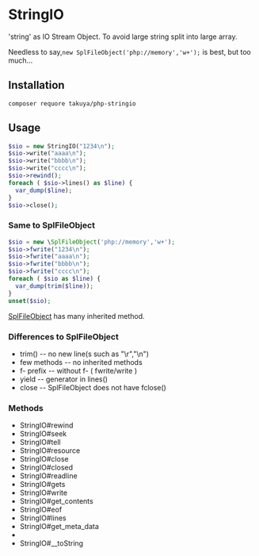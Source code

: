 # StringIO 

'string' as IO Stream Object. To avoid large string split into large array. 

Needless to say,`new SplFileObject('php://memory','w+');` is best, but too much...


## Installation
```
composer requore takuya/php-stringio
```

## Usage
```php
$sio = new StringIO("1234\n");
$sio->write("aaaa\n");
$sio->write("bbbb\n");
$sio->write("cccc\n");
$sio->rewind();
foreach ( $sio->lines() as $line) {
  var_dump($line);
}
$sio->close();
```

### Same to SplFileObject
```php
$sio = new \SplFileObject('php://memory','w+');
$sio->fwrite("1234\n");
$sio->fwrite("aaaa\n");
$sio->fwrite("bbbb\n");
$sio->fwrite("cccc\n");
foreach ( $sio as $line) {
  var_dump(trim($line));
}
unset($sio);
```
[SplFileObject](https://www.php.net/manual/en/class.splfileobject.php) has many inherited method.

### Differences to SplFileObject

- trim() -- no new line(s such as "\r","\n")
- few methods -- no inherited methods
- f- prefix -- without f-  ( fwrite/write )
- yield  -- generator in lines()
- close -- SplFileObject does not have fclose()

### Methods 

- StringIO#rewind
- StringIO#seek
- StringIO#tell
- StringIO#resource
- StringIO#close
- StringIO#closed
- StringIO#readline
- StringIO#gets
- StringIO#write
- StringIO#get_contents
- StringIO#eof
- StringIO#lines
- StringIO#get_meta_data
- 
- StringIO#__toString





